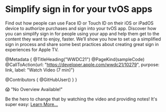 # Simplify sign in for your tvOS apps

Find out how people can use Face ID or Touch ID on their iOS or iPadOS device to authorize purchases and sign into your tvOS app. Discover how you can simplify sign in for people using your app and help them get to the content they want to enjoy, faster. We’ll show you how to set up a simplified sign in process and share some best practices about creating great sign in experiences for Apple TV.

@Metadata {
   @TitleHeading("WWDC21")
   @PageKind(sampleCode)
   @CallToAction(url: "https://developer.apple.com/wwdc21/10279", purpose: link, label: "Watch Video (7 min)")

   @Contributors {
      @GitHubUser(<replace this with your GitHub handle>)
   }
}

😱 "No Overview Available!"

Be the hero to change that by watching the video and providing notes! It's super easy:
 [Learn More…](https://wwdcnotes.github.io/WWDCNotes/documentation/wwdcnotes/contributing)
